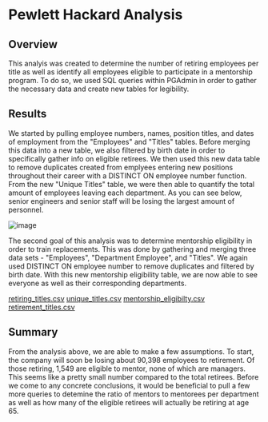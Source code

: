 # Pewlett Hackard Analysis

## Overview

This analyis was created to determine the number of retiring employees per title as well as identify all employees eligible to participate in a mentorship program. To do so, we used SQL queries within PGAdmin in order to gather the necessary data and create new tables for legibility. 

## Results

We started by pulling employee numbers, names, position titles, and dates of employment from the "Employees" and "Titles" tables. Before merging this data into a new table, we also filtered by birth date in order to specifically gather info on eligible retirees. We then used this new data table to remove duplicates created from emplyees entering new positions throughout their career with a DISTINCT ON employee number function. From the new "Unique Titles" table, we were then able to quantify the total amount of employees leaving each department. As you can see below, senior engineers and senior staff will be losing the largest amount of personnel. 

![image](https://user-images.githubusercontent.com/90646961/139949376-3455499d-2a0e-49cb-9897-13aa9c13c188.png)

The second goal of this analysis was to determine mentorship eligibility in order to train replacements. This was done by gathering and merging three data sets - "Employees", "Department Employee", and "Titles". We again used DISTINCT ON employee number to remove duplicates and filtered by birth date. With this new mentorship eligibility table, we are now able to see everyone as well as their corresponding departments. 

[retiring_titles.csv](https://github.com/brefrank/pewlett_hackard_analysis/files/7463949/retiring_titles.csv)
[unique_titles.csv](https://github.com/brefrank/pewlett_hackard_analysis/files/7463950/unique_titles.csv)
[mentorship_eligibilty.csv](https://github.com/brefrank/pewlett_hackard_analysis/files/7463952/mentorship_eligibilty.csv)
[retirement_titles.csv](https://github.com/brefrank/pewlett_hackard_analysis/files/7463954/retirement_titles.csv)

## Summary

From the analysis above, we are able to make a few assumptions. To start, the company will soon be losing about 90,398 employees to retirement. Of those retiring, 1,549 are eligible to mentor, none of which are managers. This seems like a pretty small number compared to the total retirees. Before we come to any concrete conclusions, it would be beneficial to pull a few more queries to detemine the ratio of mentors to mentorees per department as well as how many of the eligible retirees will actually be retiring at age 65.
